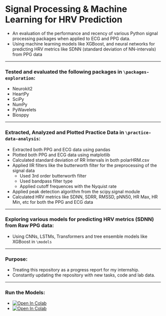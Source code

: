 # Signal Processing & Machine Learning for HRV Prediction
- An evaluation of the performance and recency of various Python signal processing packages when applied to ECG and PPG data.
- Using machine learning models like XGBoost, and neural networks for predicting HRV metrics like SDNN (standard deviation of NN-intervals) from PPG data

---

### Tested and evaluated the following packages in `\packages-exploration`:
- Neurokit2
- HeartPy
- SciPy
- NumPy
- PyWavelets
- Biosppy

---

### Extracted, Analyzed and Plotted Practice Data in `\practice-data-analysis`:
- Extracted both PPG and ECG data using pandas
- Plotted both PPG and ECG data using matplotlib
- Calculated standard deviation of RR Intervals in both polarHRM.csv
- Applied IIR filters like the butterworth filter for the preprocessing of the signal data
  - Used 3rd order butterworth filter
  - Used bandpass filter type
  - Applied cutoff frequences with the Nyquist rate
- Applied peak detection algorithm from the scipy.signal module
- Calculated HRV metrics like SDNN, SDRR, RMSSD, pNN50, HR Max, HR Min, etc for both the PPG and ECG data

---

### Exploring various models for predicting HRV metrics (SDNN) from Raw PPG data:
- Using CNNs, LSTMs, Transformers and tree ensemble models like XGBoost in `\models`
---

### Purpose:
- Treating this repository as a progress report for my internship.
- Constantly updating the repository with new tasks, code and lab data.
---

### Run the Models:
- [![Open In Colab](https://colab.research.google.com/assets/colab-badge.svg)](https://colab.research.google.com/github/Showmick119/Benchmarking-Signal-Processing-Packages/blob/main/practice/analysis/filtered_bangle.ipynb)
- [![Open In Colab](https://colab.research.google.com/assets/colab-badge.svg)](https://colab.research.google.com/github/Showmick119/Benchmarking-Signal-Processing-Packages/blob/main/practice/analysis/filtered_bangle.ipynb)
